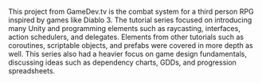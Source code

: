 This project from GameDev.tv is the combat system for a third person RPG inspired by games like Diablo 3. 
The tutorial series focused on introducing many Unity and programming elements such as raycasting, interfaces, action schedulers, and delegates. 
Elements from other tutorials such as coroutines, scriptable objects, and prefabs were covered in more depth as well. 
This series also had a heavier focus on game design fundamentals, discussing ideas such as dependency charts, GDDs, and progression spreadsheets.
